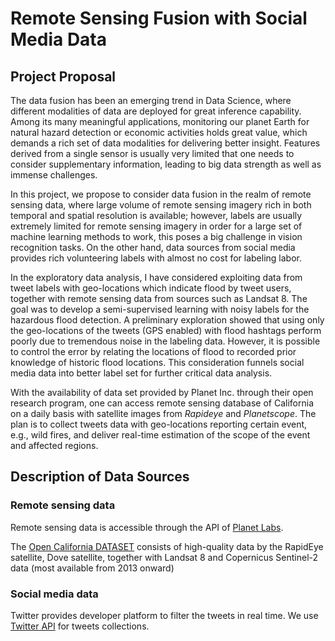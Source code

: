 # Remote Sensing Fusion with Social Media Data

## Project Proposal

The data fusion has been an emerging trend in Data Science, where different modalities of data are deployed for great inference capability. Among its many meaningful applications, monitoring our planet Earth for natural hazard detection or economic activities holds great value, which demands a rich set of data modalities for delivering better insight.  Features derived from a single sensor is usually very limited that one needs to consider supplementary information, leading to big data strength as well as immense challenges. 

In this project, we propose to consider data fusion in the realm of remote sensing data, where large volume of remote sensing imagery rich in both temporal and spatial resolution is available; however, labels are usually extremely limited for remote sensing imagery in order for a large set of machine learning methods to work, this poses a big challenge in vision recognition tasks. On the other hand, data sources from social media provides rich volunteering labels with almost no cost for labeling labor. 

In the exploratory data analysis, I have considered exploiting data from tweet labels with geo-locations which indicate flood by tweet users, together with remote sensing data from sources such as Landsat 8. The goal was to develop a semi-supervised learning with noisy labels for the hazardous flood detection. A preliminary exploration showed that using only the geo-locations of the tweets (GPS enabled) with flood hashtags perform poorly due to tremendous noise in the labeling data. However, it is possible to control the error by relating the locations of flood to recorded prior knowledge of historic flood locations. This consideration funnels social media data into better label set for further critical data analysis. 

With the availability of data set provided by Planet Inc. through their open research program, one can access remote sensing database of California on a daily basis with satellite images from *Rapideye* and *Planetscope*. The plan is to collect tweets data with geo-locations reporting certain event, e.g., wild fires, and deliver real-time estimation of the scope of the event and affected regions. 

## Description of Data Sources

### Remote sensing data
Remote sensing data is accessible through the API of [Planet Labs](https://www.planet.com/docs/reference/data-api/). 

The [Open California DATASET](https://www.planet.com/products/open-california/) consists of high-quality data by the RapidEye satellite, Dove satellite, together with Landsat 8 and Copernicus Sentinel-2 data (most available from 2013 onward)

### Social media data
Twitter provides developer platform to filter the tweets in real time. 
We use [Twitter API](https://developer.twitter.com/en/docs) for tweets collections.
